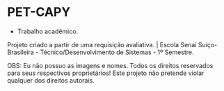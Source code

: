 # PET-CAPY
* Trabalho acadêmico.

Projeto criado a partir de uma requisição avaliativa. | Escola Senai Suiço-Brasileira - Técnico/Desenvolvimento de Sistemas - 1º Semestre.

OBS: Eu não possuo as imagens e nomes. Todos os direitos reservados para seus respectivos proprietários! Este projeto não pretende violar qualquer dos direitos autorais.

